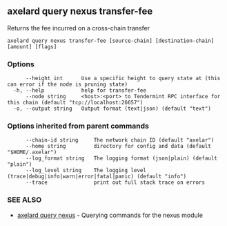## axelard query nexus transfer-fee

Returns the fee incurred on a cross-chain transfer

```
axelard query nexus transfer-fee [source-chain] [destination-chain] [amount] [flags]
```

### Options

```
      --height int      Use a specific height to query state at (this can error if the node is pruning state)
  -h, --help            help for transfer-fee
      --node string     <host>:<port> to Tendermint RPC interface for this chain (default "tcp://localhost:26657")
  -o, --output string   Output format (text|json) (default "text")
```

### Options inherited from parent commands

```
      --chain-id string     The network chain ID (default "axelar")
      --home string         directory for config and data (default "$HOME/.axelar")
      --log_format string   The logging format (json|plain) (default "plain")
      --log_level string    The logging level (trace|debug|info|warn|error|fatal|panic) (default "info")
      --trace               print out full stack trace on errors
```

### SEE ALSO

* [axelard query nexus](axelard_query_nexus.md)	 - Querying commands for the nexus module

